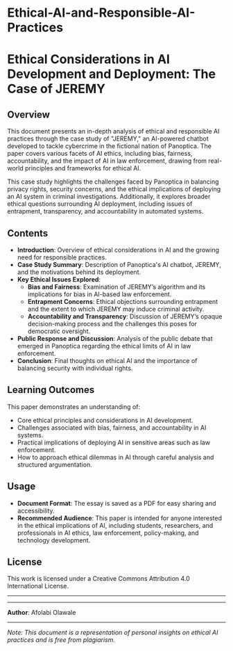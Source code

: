 # Ethical-AI-and-Responsible-AI-Practices
# Ethical Considerations in AI Development and Deployment: The Case of JEREMY

## Overview
This document presents an in-depth analysis of ethical and responsible AI practices through the case study of "JEREMY," an AI-powered chatbot developed to tackle cybercrime in the fictional nation of Panoptica. The paper covers various facets of AI ethics, including bias, fairness, accountability, and the impact of AI in law enforcement, drawing from real-world principles and frameworks for ethical AI. 

This case study highlights the challenges faced by Panoptica in balancing privacy rights, security concerns, and the ethical implications of deploying an AI system in criminal investigations. Additionally, it explores broader ethical questions surrounding AI deployment, including issues of entrapment, transparency, and accountability in automated systems.

## Contents
- **Introduction**: Overview of ethical considerations in AI and the growing need for responsible practices.
- **Case Study Summary**: Description of Panoptica's AI chatbot, JEREMY, and the motivations behind its deployment.
- **Key Ethical Issues Explored**:
  - **Bias and Fairness**: Examination of JEREMY’s algorithm and its implications for bias in AI-based law enforcement.
  - **Entrapment Concerns**: Ethical objections surrounding entrapment and the extent to which JEREMY may induce criminal activity.
  - **Accountability and Transparency**: Discussion of JEREMY’s opaque decision-making process and the challenges this poses for democratic oversight.
- **Public Response and Discussion**: Analysis of the public debate that emerged in Panoptica regarding the ethical limits of AI in law enforcement.
- **Conclusion**: Final thoughts on ethical AI and the importance of balancing security with individual rights.

## Learning Outcomes
This paper demonstrates an understanding of:
- Core ethical principles and considerations in AI development.
- Challenges associated with bias, fairness, and accountability in AI systems.
- Practical implications of deploying AI in sensitive areas such as law enforcement.
- How to approach ethical dilemmas in AI through careful analysis and structured argumentation.

## Usage
- **Document Format**: The essay is saved as a PDF for easy sharing and accessibility.
- **Recommended Audience**: This paper is intended for anyone interested in the ethical implications of AI, including students, researchers, and professionals in AI ethics, law enforcement, policy-making, and technology development.

## License
This work is licensed under a Creative Commons Attribution 4.0 International License.

---


---

**Author**: Afolabi Olawale

---

*Note: This document is a representation of personal insights on ethical AI practices and is free from plagiarism.*
